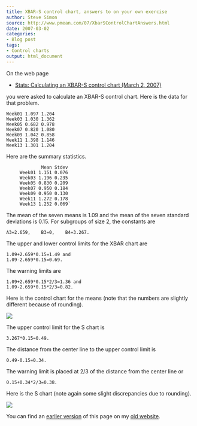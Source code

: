 ```yaml
---
title: XBAR-S control chart, answers to on your own exercise
author: Steve Simon
source: http://www.pmean.com/07/XbarSControlChartAnswers.html
date: 2007-03-02
categories:
- Blog post
tags:
- Control charts
output: html_document
---
```

On the web page

+ [Stats: Calculating an XBAR-S control chart (March 2, 2007)][sim3]

you were asked to calculate an XBAR-S control chart. Here is the data for that problem.

```{}
Week01 1.097 1.204
Week03 1.030 1.362
Week05 0.682 0.978
Week07 0.820 1.080
Week09 1.042 0.858
Week11 1.398 1.146
Week13 1.301 1.204
```

Here are the summary statistics.

```{}
             Mean Stdev
	 Week01 1.151 0.076
	 Week03 1.196 0.235
	 Week05 0.830 0.209
	 Week07 0.950 0.184
	 Week09 0.950 0.130
	 Week11 1.272 0.178
	 Week13 1.252 0.069`
```

The mean of the seven means is 1.09 and the mean of the seven standard deviations is 0.15. For subgroups of size 2, the constants are

```{}
A3=2.659,    B3=0,    B4=3.267.
```

The upper and lower control limits for the XBAR chart are

```{}
1.09+2.659*0.15=1.49 and
1.09-2.659*0.15=0.69.
```

The warning limits are

```{}
1.09+2.659*0.15*2/3=1.36 and
1.09-2.659*0.15*2/3=0.82.
```

Here is the control chart for the means (note that the numbers are slightly different because of rounding).

![](http://www.pmean.com/new-images/07/XbarSControlChartAnswers01.gif)

The upper control limit for the S chart is

```{}
3.267*0.15=0.49.
```

The distance from the center line to the upper control limit is

```{}
0.49-0.15=0.34.
```

The warning limit is placed at 2/3 of the distance from the center line or

```{}
0.15+0.34*2/3=0.38.
```

Here is the S chart (note again some slight discrepancies due to rounding).

![](http://www.pmean.com/new-images/07/XbarSControlChartAnswers02.gif)

You can find an [earlier version][sim1] of this page on my [old website][sim2].

[sim1]: http://www.pmean.com/07/XbarSControlChartAnswers.html
[sim2]: http://www.pmean.com

[sim3]: http://www.pmean.com/07/XbarSControlChart.html
